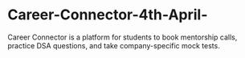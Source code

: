 # Career-Connector-4th-April-
Career Connector is a platform for students to book mentorship calls, practice DSA questions, and take company-specific mock tests.
